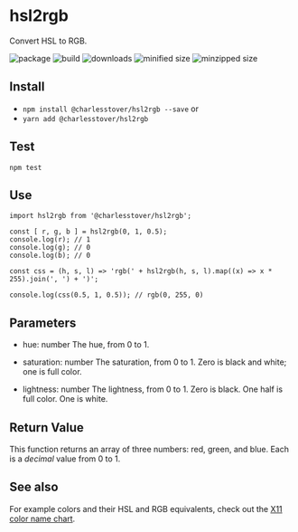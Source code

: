 # hsl2rgb
Convert HSL to RGB.

![package](https://img.shields.io/github/package-json/v/CharlesStover/hsl2rgb-js.svg)
![build](https://travis-ci.com/CharlesStover/hsl2rgb-js.svg)
![downloads](https://img.shields.io/npm/dt/@charlesstover/hsl2rgb.svg)
![minified size](https://img.shields.io/bundlephobia/min/@charlesstover/hsl2rgb.svg)
![minzipped size](https://img.shields.io/bundlephobia/minzip/@charlesstover/hsl2rgb.svg)

## Install
* `npm install @charlesstover/hsl2rgb --save` or
* `yarn add @charlesstover/hsl2rgb`

## Test
`npm test`

## Use
```JS
import hsl2rgb from '@charlesstover/hsl2rgb';

const [ r, g, b ] = hsl2rgb(0, 1, 0.5);
console.log(r); // 1
console.log(g); // 0
console.log(b); // 0

const css = (h, s, l) => 'rgb(' + hsl2rgb(h, s, l).map((x) => x * 255).join(', ') + ')';

console.log(css(0.5, 1, 0.5)); // rgb(0, 255, 0)
```

## Parameters
* hue: number
  The hue, from 0 to 1.

* saturation: number
  The saturation, from 0 to 1.
  Zero is black and white; one is full color.

* lightness: number
  The lightness, from 0 to 1.
  Zero is black. One half is full color. One is white.

## Return Value
This function returns an array of three numbers: red, green, and blue.
Each is a _decimal_ value from 0 to 1.

## See also
For example colors and their HSL and RGB equivalents, check out the [X11 color name chart](https://en.wikipedia.org/wiki/X11_color_names#Color_name_chart).
